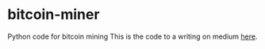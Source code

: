 # bitcoin-miner
Python  code for bitcoin mining
This is the code to a writing on medium [here](https://medium.com/@nonseodion/how-bitcoin-mining-works-559369f03305).
